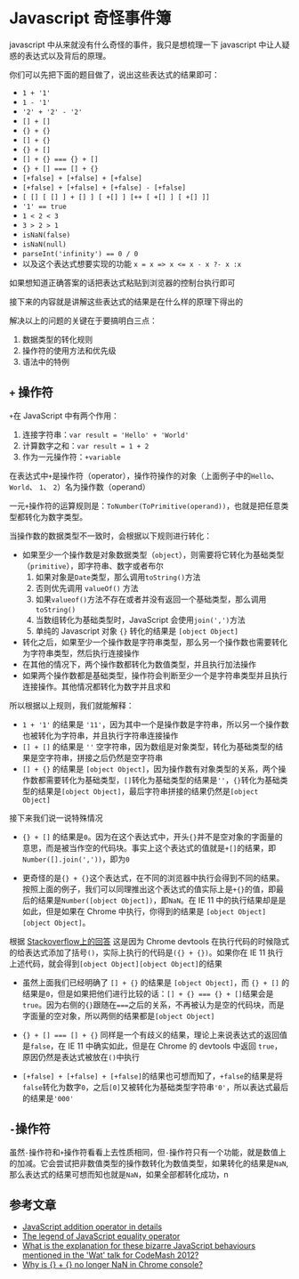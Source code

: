 # Javascript 奇怪事件簿

javascript 中从来就没有什么奇怪的事件，我只是想梳理一下 javascript 中让人疑惑的表达式以及背后的原理。

你们可以先把下面的题目做了，说出这些表达式的结果即可：

* `1 + '1'`
* `1 - '1'`
* `'2' + '2' - '2'`
* `[] + []`
* `{} + {}`
* `[] + {}`
* `{} + []`
* `[] + {} === {} + []`
* `{} + [] === [] + {}`
* `[+false] + [+false] + [+false]`
* `[+false] + [+false] + [+false] - [+false]`
* `[ [] [ [] ] + [] ] [ +[] ] [++ [ +[] ] [ +[] ]]`
* `'1' == true`
* `1 < 2 < 3`
* `3 > 2 > 1`
* `isNaN(false)`
* `isNaN(null)`
* `parseInt('infinity') == 0 / 0`
* 以及这个表达式想要实现的功能 `x = x => x <= x - x ?- x :x`

如果想知道正确答案的话把表达式粘贴到浏览器的控制台执行即可

接下来的内容就是讲解这些表达式的结果是在什么样的原理下得出的

解决以上的问题的关键在于要搞明白三点：

1. 数据类型的转化规则
2. 操作符的使用方法和优先级
3. 语法中的特例

## `+` 操作符

`+`在 JavaScript 中有两个作用：

1. 连接字符串：`var result = 'Hello' + 'World'`
2. 计算数字之和：`var result = 1 + 2`
3. 作为一元操作符：`+variable`

在表达式中`+`是操作符（operator），操作符操作的对象（上面例子中的`Hello`、 `World`、 `1`、 `2`）名为操作数（operand）

一元`+`操作符的运算规则是：`ToNumber(ToPrimitive(operand))`，也就是把任意类型都转化为数字类型。

当操作数的数据类型不一致时，会根据以下规则进行转化：

* 如果至少一个操作数是对象数据类型（`object`），则需要将它转化为基础类型（`primitive`），即字符串、数字或者布尔
  1. 如果对象是`Date`类型，那么调用`toString()`方法
  2. 否则优先调用 `valueOf()` 方法
  3. 如果`valueof()`方法不存在或者并没有返回一个基础类型，那么调用`toString()`
  4. 当数组转化为基础类型时，JavaScript 会使用`join(',')`方法
  5. 单纯的 Javascript 对象 `{}` 转化的结果是 `[object Object]`
* 转化之后，如果至少一个操作数是字符串类型，那么另一个操作数也需要转化为字符串类型，然后执行连接操作
* 在其他的情况下，两个操作数都转化为数值类型，并且执行加法操作
* 如果两个操作数都是基础类型，操作符会判断至少一个是字符串类型并且执行连接操作。其他情况都转化为数字并且求和

所以根据以上规则，我们就能解释：

* `1 + '1'` 的结果是 `'11'`，因为其中一个是操作数是字符串，所以另一个操作数也被转化为字符串，并且执行字符串连接操作
* `[] + []` 的结果是 `''` 空字符串，因为数组是对象类型，转化为基础类型的结果是空字符串，拼接之后仍然是空字符串
* `[] + {}` 的结果是 `[object Object]`，因为操作数有对象类型的关系，两个操作数都需要转化为基础类型，`[]`转化为基础类型的结果是`''`，`{}`转化为基础类型的结果是`[object Object]`，最后字符串拼接的结果仍然是`[object Object]`

接下来我们说一说特殊情况

* `{} + []` 的结果是`0`。因为在这个表达式中，开头`{}`并不是空对象的字面量的意思，而是被当作空的代码块。事实上这个表达式的值就是`+[]`的结果，即`Number([].join(','))`，即为`0`

* 更奇怪的是`{} + {}`这个表达式，在不同的浏览器中执行会得到不同的结果。
按照上面的例子，我们可以同理推出这个表达式的值实际上是`+{}`的值，即最后的结果是`Number([object Object])`，即`NaN`。在 IE 11 中的执行结果却是是如此，但是如果在 Chrome 中执行，你得到的结果是 `[object Object][object Object]`。

根据 [Stackoverflow上的回答](https://stackoverflow.com/questions/36438034/why-is-no-longer-nan-in-chrome-console) 这是因为 Chrome devtools 在执行代码的时候隐式的给表达式添加了括号`()`，实际上执行的代码是`({} + {})`。如果你在 IE 11 执行上述代码，就会得到`[object Object][object Object]`的结果

* 虽然上面我们已经明确了 `[] + {}` 的结果是 `[object Object]`，而 `{} + []` 的结果是`0`，但是如果把他们进行比较的话：`[] + {} === {} + []`结果会是`true`。因为右侧的`{}`跟随在`===`之后的关系，不再被认为是空的代码块，而是字面量的空对象，所以两侧的结果都是`[object Object]`

* `{} + [] === [] + {}` 同样是一个有歧义的结果，理论上来说表达式的返回值是`false`，在 IE 11 中确实如此，但是在 Chrome 的 devtools 中返回 `true`，原因仍然是表达式被放在`()`中执行

* `[+false] + [+false] + [+false]`的结果也可想而知了，`+false`的结果是将`false`转化为数字`0`，之后`[0]`又被转化为基础类型字符串`'0'`，所以表达式最后的结果是`'000'`

## `-`操作符

虽然`-`操作符和`+`操作符看看上去性质相同，但`-`操作符只有一个功能，就是数值上的加减。它会尝试把非数值类型的操作数转化为数值类型，如果转化的结果是`NaN`, 那么表达式的结果可想而知也就是`NaN`，如果全部都转化成功，n

## 参考文章

- [JavaScript addition operator in details](https://dmitripavlutin.com/javascriptss-addition-operator-demystified/)
- [The legend of JavaScript equality operator](https://dmitripavlutin.com/the-legend-of-javascript-equality-operator/)
- [What is the explanation for these bizarre JavaScript behaviours mentioned in the 'Wat' talk for CodeMash 2012?](https://stackoverflow.com/questions/9032856/what-is-the-explanation-for-these-bizarre-javascript-behaviours-mentioned-in-the)
- [Why is {} + {} no longer NaN in Chrome console?](https://stackoverflow.com/questions/36438034/why-is-no-longer-nan-in-chrome-console)